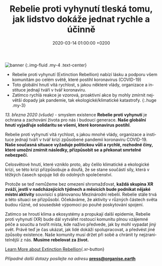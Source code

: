 ﻿---
layout: page-small-width
lang: cs
title: "Rebelie proti vyhynutí tleská tomu, jak lidstvo dokáže jednat rychle a účinně"
slug: coronavirus
date: 2020-03-14 01:00:00 +0200
categories:
  - press
published: true
header-class: "bg-black text-light-gray"
banner: 
seoImage: /assets/img/press/2020/03/14/img.jpg
---
![banner](/assets/img/press/2020/03/14/img.png)  {:.img-fluid .my-4
.text-center}

- Rebelie proti vyhynutí (Extinction Rebellion) nabízí lásku a podporu všem
komunitám po celém světě, které postihl koronavirus (COVID-19)
- Toto globální hnutí vítá rychlost, s jakou některé vlády, organizace a
instituce jednají tváří v tvář koronaviru.
- Zatímco rychlá reakce je vzorová, proaktivní akce by mohly zmírnit
největší dopady jak pandemie, tak ekologické/klimatické katastrofy. {:.huge
.my-3}
  
_13. března 2020 (všude)_ - smyslem existence **Rebelie proti vyhynutí** je
ochrana a zachování života pro nás i budoucí generace. **Naše globální hnutí
vyjadřuje solidaritu se všemi, které koronavirus postihl**.

Rebelie proti vyhynutí vítá rychlost, s jakou mnohé vlády, organizace a
instituce jednají tváří v tvář krizi způsobené pandemií koronaviru
COVID-19. **Naše současná situace vyžaduje politickou vůli a rychlé,
rozhodné činy, které umožní zmírnit následky, přizpůsobit se a překonat
smrtelné nebezpečí.**

Celosvětové hnutí, které vzniklo proto, aby čelilo klimatické a ekologické
krizi, se této krizi přizpůsobuje a doufá, že se stane součástí síly, která
v těžkých časech spojuje lidi do odolných společenství.

Protože se teď nemůžeme bez omezení shromažďovat, **každá skupina XR zváží,
jestli v nadcházejících týdnech a měsících bude podnikat nějaké místní
aktivity** souvisící s plánovanou Mezinárodní rebelií. Rebelie stále trvá a
této situaci se přizpůsobí. Očekáváme, že aktivity v různých částech světa
budou různé, od sousedské výpomoci po pouhé poskytování spojení.

Zatímco se hroutí klima a ekosystémy a propukají další epidemie, Rebelie
proti vyhynutí (XR) bude dál vytvářet rostoucí komunitu plnou vzájemné péče
a soucitu a tvořit místa, kde naživo předvede, jak by mohl vypadat jiný
svět. Právě teď je čas ukázat, jak lidé dokáží spolupracovat, a předvést
jiné způsoby existence. Naše komunity musí držet při sobě a chránit ty
nejzranitelnější z nás. **Musíme rebelovat za život.**


 [Learn More about Extinction Rebellion](https://rebellion.global/about-us){.xr-button}


_Případné další dotazy posílejte na adresu_ **press@organise.earth**
